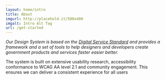 ```yaml
---
layout: home/intro
title: About
imgurl: http://placehold.it/500x400
imgalt: Intro Alt Tag
url: /get-started
---
```


*Our Design System is based on the [Digital Service Standard](#) and provides a framework and a set of tools to help designers and developers create government products and services faster easier better.*

The system is built on extensive usability research, accessibility conformance to WCAG AA level 2.1 and community engagement. This ensures we can deliver a consistent experience for all users
